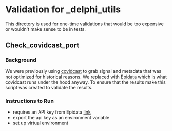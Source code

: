 # Validation for _delphi_utils
This directory is used for one-time validations that would be too expensive 
or wouldn't make sense to be in tests. 

## Check_covidcast_port
### Background
We were previously using [covidcast](https://github.com/cmu-delphi/covidcast) to grab signal and metadata that was not optimized for historical reasons.
 We replaced with [Epidata](https://github.com/cmu-delphi/delphi-epidata) which is what covidcast runs under the hood anyway. To ensure that the results make this script was created to validate the results.

###  Instructions to Run
- requires an API key from Epidata [link](https://cmu-delphi.github.io/delphi-epidata/api/api_keys.html)
- export the api key as an environment variable
- set up virtual environment 
